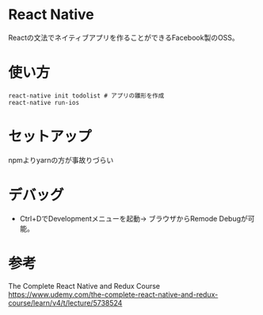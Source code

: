 # React Native

Reactの文法でネイティブアプリを作ることができるFacebook製のOSS。  

# 使い方
```console:
react-native init todolist # アプリの雛形を作成
react-native run-ios
```

# セットアップ
npmよりyarnの方が事故りづらい

# デバッグ
* Ctrl+DでDevelopmentメニューを起動→ ブラウザからRemode Debugが可能。  


# 参考
The Complete React Native and Redux Course  
https://www.udemy.com/the-complete-react-native-and-redux-course/learn/v4/t/lecture/5738524
